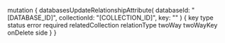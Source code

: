 mutation {
    databasesUpdateRelationshipAttribute(
        databaseId: "[DATABASE_ID]",
        collectionId: "[COLLECTION_ID]",
        key: ""
    ) {
        key
        type
        status
        error
        required
        relatedCollection
        relationType
        twoWay
        twoWayKey
        onDelete
        side
    }
}

